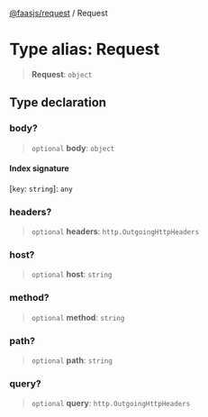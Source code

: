 [@faasjs/request](../README.md) / Request

# Type alias: Request

> **Request**: `object`

## Type declaration

### body?

> `optional` **body**: `object`

#### Index signature

 \[`key`: `string`\]: `any`

### headers?

> `optional` **headers**: `http.OutgoingHttpHeaders`

### host?

> `optional` **host**: `string`

### method?

> `optional` **method**: `string`

### path?

> `optional` **path**: `string`

### query?

> `optional` **query**: `http.OutgoingHttpHeaders`
